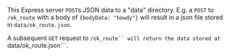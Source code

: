 This Express server ```POST```s JSON data to a "data" directory.  E.g. a ```POST``` to ```/ok_route``` with a body of ```{bodyData: "howdy"}``` will result in a json file stored in ```data/ok_route.json```.

A subsequent ```GET``` request to ```/ok_route`` will return the data stored at ```data/ok_route.json```.
